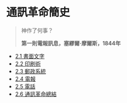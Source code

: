 # 通訊革命簡史

> 神作了何事？
>
> **第一則電報訊息，塞繆爾·摩爾斯，1844年**

- [2.1 書面文字](2.1-written-words.md)
- [2.2 印刷術](2.2-printing-press.md)
- [2.3 郵政系統](2.3-postal-system.md)
- [2.4 電報](2.4-telegraph.md)
- [2.5 電話](2.5-telephone.md)
- [2.6 通訊革命總結](2.6-summary.md)
